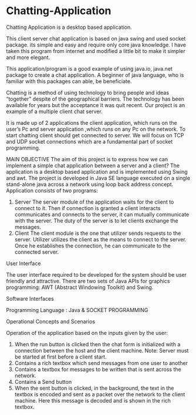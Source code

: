 # Chatting-Application

Chatting Application is a desktop based application. 

This client server chat application is based on java swing and used socket package. its simple and easy and require only core java knowledge. 
I have taken this program from internet and modified a little bit to make it simpler and more elegant.


This application/program is a good example of using java.io, java.net package to create a chat application. 
A beginner of java language, who is familiar with this packages can able, be beneficiate.

Chatting is a method of using technology to bring people and ideas   “together” despite of the geographical barriers. The technology has been available for years but the acceptance it was quit recent. Our project is an example of a multiple client chat server.

It is made up of 2 applications the client application, which runs on the user’s Pc and server application ,which runs on any Pc on  the network. To start chatting client should get connected to server. We will focus on TCP and UDP socket connections which are a fundamental part of socket programming.


MAIN OBJECTIVE
The aim of this project is to express how we can implement a simple chat application between a server and a client? The application is a desktop based application and is implemented using Swing and awt. The project is developed in Java SE language executed on a single stand-alone java across a network using loop back address concept.
Application consists of two programs:

1) Server
The server module of the application waits for the client to connect to it. Then if connection is granted a client interacts communicates and connects to the server, it can mutually communicate with the server. The duty of the server is to let clients exchange the messages.
2) Client
The client module is the one that utilizer sends requests to the server. Utilizer utilizes the client as the means to connect to the server. Once he establishes the connection, he can communicate to the connected server.


User Interface 

The user interface required to be developed for the system should be user friendly and attractive.
There are two sets of Java APIs for graphics programming: 
AWT (Abstract Windowing Toolkit) and Swing.

Software Interfaces 

Programming Language : Java & SOCKET PROGRAMMING

Operational Concepts and Scenarios
 
Operation of the application based on the inputs given by the user:  
1) When the run button is clicked then the chat form is initialized with a connection between the host and the client machine. 
   Note: Server must be started at first before a client start.
2) Contains a rich textbox which send messages from one user to another
3) Contains a textbox for messages to be written that is sent across the network.
4) Contains a Send button
5) When the sent button is clicked, in the background, the text in the textbox is encoded and sent as a packet over the network to the client machine. Here this message is decoded and is shown in the rich textbox.
